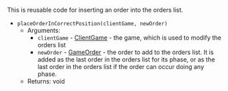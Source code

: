 This is reusable code for inserting an order into the orders list.

* `placeOrderInCorrectPosition(clientGame, newOrder)`
   * Arguments:
     * `clientGame` - [ClientGame](https://www.warzone.com/wiki/Mod_API_Reference:ClientGame) - the game, which is used to modify the orders list
     * `newOrder` - [GameOrder](https://www.warzone.com/wiki/Mod_API_Reference:GameOrder) - the order to add to the orders list. It is added as the last order in the orders list for its phase, or as the last order in the orders list if the order can occur doing any phase.
   * Returns: void

